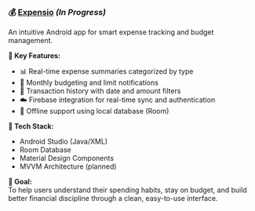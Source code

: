 ### 💰 [Expensio](https://github.com/CodeSmithAditya/Expensio) *(In Progress)*  
An intuitive Android app for smart expense tracking and budget management.

**🔹 Key Features:**
- 📊 Real-time expense summaries categorized by type
- 🎯 Monthly budgeting and limit notifications
- 🧾 Transaction history with date and amount filters
- ☁️ Firebase integration for real-time sync and authentication
- 📴 Offline support using local database (Room)

**🔧 Tech Stack:**
- Android Studio (Java/XML)
- Room Database
- Material Design Components
- MVVM Architecture (planned)

**🌟 Goal:**  
To help users understand their spending habits, stay on budget, and build better financial discipline through a clean, easy-to-use interface.
